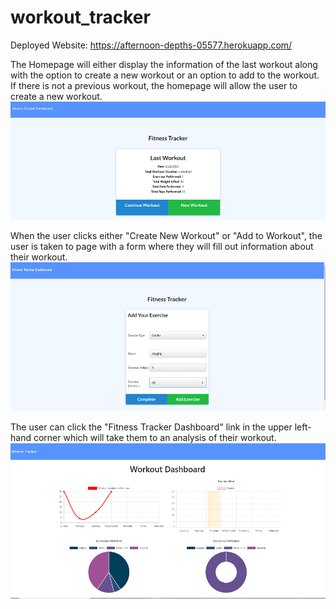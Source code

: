 # workout_tracker

Deployed Website: https://afternoon-depths-05577.herokuapp.com/

The Homepage will either display the information of the last workout along with the option to create a new workout or an option to add to the workout.  If there is not a previous workout, the homepage will allow the user to create a new workout.
![homepage](/ReadMeAssets/index.png "homepage")

When the user clicks either "Create New Workout" or "Add to Workout", the user is taken to page with a form where they will fill out information about their workout.
![AddExercise](/ReadMeAssets/AddExercise.png "Adding a workout")

The user can click the "Fitness Tracker Dashboard" link in the upper left-hand corner which will take them to an analysis of their workout.
![dashboard](/ReadMeAssets/dashboard.png "dashboard")

